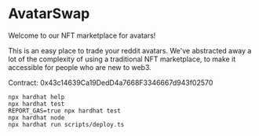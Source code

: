 # AvatarSwap

Welcome to our NFT marketplace for avatars!

This is an easy place to trade your reddit avatars. We've abstracted away a lot of the complexity of using a traditional NFT marketplace, to make it accessible for people who are new to web3.

Contract: 0x43c14639Ca19DedD4a7668F3346667d943f02570

```shell
npx hardhat help
npx hardhat test
REPORT_GAS=true npx hardhat test
npx hardhat node
npx hardhat run scripts/deploy.ts
```
